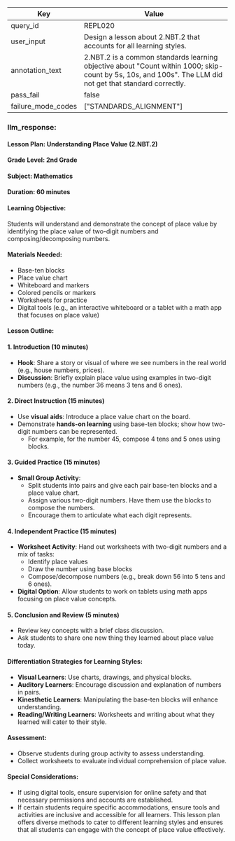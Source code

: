 
|   Key               |                        Value                           |
|---------------------|--------------------------------------------------------|
|query_id             |REPL020|
|user_input           |Design a lesson about 2.NBT.2 that accounts for all learning styles.|
|annotation_text      |2.NBT.2 is a common standards learning objective about "Count within 1000; skip-count by 5s, 10s, and 100s".  The LLM did not get that standard correctly.|
|pass_fail            |false|
|failure_mode_codes   |["STANDARDS_ALIGNMENT"]|

### llm_response:
#### Lesson Plan: Understanding Place Value (2.NBT.2)
#### Grade Level: 2nd Grade  
#### Subject: Mathematics  
#### Duration: 60 minutes  
#### Learning Objective:
Students will understand and demonstrate the concept of place value by identifying the place value of two-digit numbers and composing/decomposing numbers.
#### Materials Needed:
- Base-ten blocks
- Place value chart 
- Whiteboard and markers
- Colored pencils or markers
- Worksheets for practice
- Digital tools (e.g., an interactive whiteboard or a tablet with a math app that focuses on place value)
#### Lesson Outline:
#### 1. Introduction (10 minutes)
- **Hook**: Share a story or visual of where we see numbers in the real world (e.g., house numbers, prices).
- **Discussion**: Briefly explain place value using examples in two-digit numbers (e.g., the number 36 means 3 tens and 6 ones).
#### 2. Direct Instruction (15 minutes)
- Use **visual aids**: Introduce a place value chart on the board. 
- Demonstrate **hands-on learning** using base-ten blocks; show how two-digit numbers can be represented.
  - For example, for the number 45, compose 4 tens and 5 ones using blocks.
#### 3. Guided Practice (15 minutes)
- **Small Group Activity**: 
  - Split students into pairs and give each pair base-ten blocks and a place value chart.
  - Assign various two-digit numbers. Have them use the blocks to compose the numbers.
  - Encourage them to articulate what each digit represents.
#### 4. Independent Practice (15 minutes)
- **Worksheet Activity**: Hand out worksheets with two-digit numbers and a mix of tasks: 
  - Identify place values
  - Draw the number using base blocks
  - Compose/decompose numbers (e.g., break down 56 into 5 tens and 6 ones).
- **Digital Option**: Allow students to work on tablets using math apps focusing on place value concepts.
#### 5. Conclusion and Review (5 minutes)
- Review key concepts with a brief class discussion.
- Ask students to share one new thing they learned about place value today.
#### Differentiation Strategies for Learning Styles:
- **Visual Learners**: Use charts, drawings, and physical blocks.
- **Auditory Learners**: Encourage discussion and explanation of numbers in pairs.
- **Kinesthetic Learners**: Manipulating the base-ten blocks will enhance understanding.
- **Reading/Writing Learners**: Worksheets and writing about what they learned will cater to their style. 
#### Assessment:
- Observe students during group activity to assess understanding.
- Collect worksheets to evaluate individual comprehension of place value.
#### Special Considerations:
- If using digital tools, ensure supervision for online safety and that necessary permissions and accounts are established. 
- If certain students require specific accommodations, ensure tools and activities are inclusive and accessible for all learners.
This lesson plan offers diverse methods to cater to different learning styles and ensures that all students can engage with the concept of place value effectively.